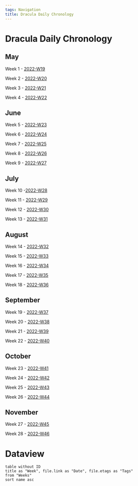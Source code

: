 ```yaml
---
tags: Navigation
title: Dracula Daily Chronology
---
```


# Dracula Daily Chronology


## May

Week 1 - [2022-W19](2022-W19.md)

Week 2 - [2022-W20](2022-W20.md)

Week 3 - [2022-W21](2022-W21.md)

Week 4 - [2022-W22](2022-W22.md)

## June

Week 5 - [2022-W23](2022-W23.md)

Week 6 - [2022-W24](2022-W24.md)

Week 7 - [2022-W25](2022-W25.md)

Week 8 - [2022-W26](2022-W26.md)

Week 9 - [2022-W27](2022-W27.md)

## July

Week 10 -[2022-W28](2022-W28.md)

Week 11 - [2022-W29](2022-W29.md)

Week 12 - [2022-W30](2022-W30.md)

Week 13 - [2022-W31](2022-W31.md)

## August

Week 14 - [2022-W32](2022-W32.md)

Week 15 - [2022-W33](2022-W33.md)

Week 16 - [2022-W34](2022-W34.md)

Week 17 - [2022-W35](2022-W35.md)

Week 18 - [2022-W36](2022-W36.md)

## September

Week 19 - [2022-W37](2022-W37.md)

Week 20 - [2022-W38](2022-W38.md)

Week 21 - [2022-W39](2022-W39.md)

Week 22 - [2022-W40](2022-W40.md)

## October

Week 23 - [2022-W41](2022-W41.md)

Week 24 - [2022-W42](2022-W42.md)

Week 25 - [2022-W43](2022-W43.md)

Week 26 - [2022-W44](2022-W44.md)

## November

Week 27 - [2022-W45](2022-W45.md)

Week 28 - [2022-W46](2022-W46.md)

# Dataview

```dataview
table without ID
title as "Week", file.link as "Date", file.etags as "Tags"
from "Weeks"
sort name asc
```

